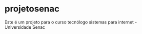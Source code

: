 # projetosenac
Este é um projeto para o curso tecnólogo sistemas para internet - Universidade Senac
